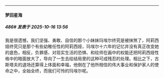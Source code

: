﻿
*****

####  梦回星海  
##### 486#       发表于 2025-10-16 13:56

我是很遗憾，我们坚强、勇敢、自信的那个小妹妹玛埃尔终究是被抹煞了，阿莉西娅终究只是那个有些幼稚任性的阿莉西娅，玛埃尔十六年的记忆并没有真正改变她的底色，相反，负罪感、对现实生活的恐惧、和绘师在画中的权能还把阿莉西娅性格中的暗面放大了，导向了一生去绘结局里的这种可成残忍的处理。相比之下，古斯塔夫的退场还算得上体面和幸福，他倒在了他所相信的伟大事业和保护家人的使命之中，全始全终，而我们可怜的玛埃尔呢。

